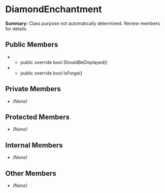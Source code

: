 # DiamondEnchantment

**Summary:** Class purpose not automatically determined. Review members for details.

## Public Members
- - public override bool ShouldBeDisplayed()
- - public override bool IsForge()

## Private Members
- *(None)*

## Protected Members
- *(None)*

## Internal Members
- *(None)*

## Other Members
- *(None)*
